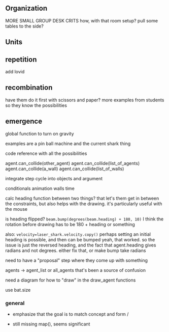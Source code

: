## Organization

MORE SMALL GROUP DESK CRITS
how, with that room setup? pull some tables to the side?


## Units


## repetition
add lovid

## recombination
have them do it first with scissors and paper?
more examples from students so they know the possibilities


## emergence

global function to turn on gravity

examples are a pin ball machine and the current shark thing

code reference with all the possibilities

agent.can_collide(other_agent)
agent.can_collide(list_of_agents)
agent.can_collide(a_wall)
agent.can_collide(list_of_walls)

integrate step cycle into objects and argument

conditionals
animation
walls
time


calc heading function between two things? that let's them get in between the constraints, but also helps with the drawing.
it's particularly useful with the mouse

is heading flipped?
`beam.bump(degrees(beam.heading) + 180, 10)`
I think the rotation before drawing has to be 180 + heading or something

also: `velocity=laser_shark.velocity.copy()`
perhaps setting an initial heading is possible, and then can be bumped
yeah, that worked. so the issue is just the reversed heading, and the fact that agent.heading gives radians and not degrees. either fix that, or make bump take radians

need to have a "proposal" step where they come up with something

agents -> agent_list or all_agents
that's been a source of confusion

need a diagram for how to "draw" in the draw_agent functions


use bat.size




### general

- emphasize that the goal is to match concept and form
/

- still missing map(), seems significant


